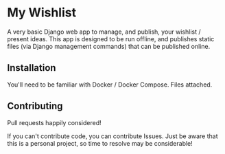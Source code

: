 My Wishlist
===========
A very basic Django web app to manage, and publish, your wishlist / present ideas. This app is designed to be run offline, and publishes static files (via Django management commands) that can be published online.

Installation
------------
You'll need to be familiar with Docker / Docker Compose. Files attached.

Contributing
------------
Pull requests happily considered!

If you can't contribute code, you can contribute Issues. Just be aware that this is a personal project, so time to resolve may be considerable!
